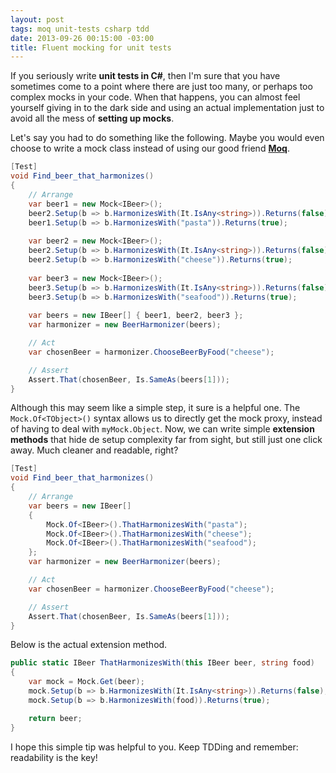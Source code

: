 ```yaml
---
layout: post
tags: moq unit-tests csharp tdd
date: 2013-09-26 00:15:00 -03:00
title: Fluent mocking for unit tests
---
```


If you seriously write **unit tests in C#**, then I'm sure that you have sometimes come to a point where there are just too many, or perhaps too complex mocks in your code. When that happens, you can almost feel yourself giving in to the dark side and using an actual implementation just to avoid all the mess of **setting up mocks**.

<!--more-->

Let's say you had to do something like the following. Maybe you would even choose to write a mock class instead of using our good friend **[Moq](https://github.com/Moq/moq4 "Moq")**.

```csharp
[Test]
void Find_beer_that_harmonizes()
{
    // Arrange
    var beer1 = new Mock<IBeer>();
    beer2.Setup(b => b.HarmonizesWith(It.IsAny<string>)).Returns(false);
    beer1.Setup(b => b.HarmonizesWith("pasta")).Returns(true);
    
    var beer2 = new Mock<IBeer>();
    beer2.Setup(b => b.HarmonizesWith(It.IsAny<string>)).Returns(false);
    beer2.Setup(b => b.HarmonizesWith("cheese")).Returns(true);
    
    var beer3 = new Mock<IBeer>();
    beer3.Setup(b => b.HarmonizesWith(It.IsAny<string>)).Returns(false);
    beer3.Setup(b => b.HarmonizesWith("seafood")).Returns(true);
    
    var beers = new IBeer[] { beer1, beer2, beer3 };
    var harmonizer = new BeerHarmonizer(beers);

    // Act
    var chosenBeer = harmonizer.ChooseBeerByFood("cheese");

    // Assert
    Assert.That(chosenBeer, Is.SameAs(beers[1]));
}
```

Although this may seem like a simple step, it sure is a helpful one. The `Mock.Of<TObject>()` syntax allows us to directly get the mock proxy, instead of having to deal with `myMock.Object`. Now, we can write simple **extension methods** that hide de setup complexity far from sight, but still just one click away. Much cleaner and readable, right?

```csharp
[Test]
void Find_beer_that_harmonizes()
{
    // Arrange
    var beers = new IBeer[]
    {
        Mock.Of<IBeer>().ThatHarmonizesWith("pasta");
        Mock.Of<IBeer>().ThatHarmonizesWith("cheese");
        Mock.Of<IBeer>().ThatHarmonizesWith("seafood");
    };
    var harmonizer = new BeerHarmonizer(beers);

    // Act
    var chosenBeer = harmonizer.ChooseBeerByFood("cheese");

    // Assert
    Assert.That(chosenBeer, Is.SameAs(beers[1]));
}
```

Below is the actual extension method.

```csharp
public static IBeer ThatHarmonizesWith(this IBeer beer, string food)
{
    var mock = Mock.Get(beer);
    mock.Setup(b => b.HarmonizesWith(It.IsAny<string>)).Returns(false);
    mock.Setup(b => b.HarmonizesWith(food)).Returns(true);

    return beer;
}
```

I hope this simple tip was helpful to you. Keep TDDing and remember: readability is the key!